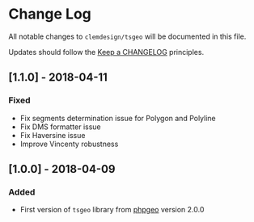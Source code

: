 # Change Log

All notable changes to `clemdesign/tsgeo` will be documented in this file.

Updates should follow the [Keep a CHANGELOG](http://keepachangelog.com/) principles.

## [1.1.0] - 2018-04-11

### Fixed

- Fix segments determination issue for Polygon and Polyline
- Fix DMS formatter issue
- Fix Haversine issue
- Improve Vincenty robustness

## [1.0.0] - 2018-04-09

### Added

- First version of `tsgeo` library from [phpgeo](https://github.com/mjaschen/phpgeo) version 2.0.0
